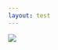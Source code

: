 ```yaml
---
layout: test
---
```

<canvas id="myChart" width="400" height="400"></canvas>
<img src="../assets/images/CodeCogsEqn.svg">
<br><br><br><br><br><br><br><br><br><br><br><br><br><br><br><br><br><br><br><br><br><br><br><br><br><br><br><br>
